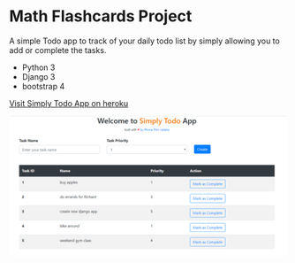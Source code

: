 # Math Flashcards Project

A simple Todo app to track of your daily todo list by simply allowing you to add or complete the tasks.

+ Python 3
+ Django 3
+ bootstrap 4

[Visit Simply Todo App on heroku](https://simply-todo-app-by-ptyadana.herokuapp.com/)

![Simple todo](https://raw.githubusercontent.com/ptyadana/django-WEB-simple-todo/master/simple-todo-app.png)